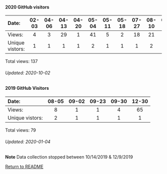 #### 2020 GitHub visitors
Date:  |       02-03   |       04-06   |       04-13   |       04-20   |       05-04   |       05-11  |  05-18  |  07-27  |  08-10  |  08-24  |  09-07  |  09-14
|:---  |:---:  |:---:  |:---:  |:---:  |:---:  |:---:  |:---:  |:---:  |:---:  |:---:  |:---:  |:---:
Views: |       4       |       3       |       29      |       1       |       41      |       5      |  2      |  18     |  21     |  2      |  8      |  3
Unique            vistors: |       1       |       1       |       1       |       1       |       2       |      1  |      1  |      1  |      2  |      1  |      1  |      1

Total views: 137
###### Updated: 2020-10-02

#### 2019 GitHub Visitors
Date:   |         08-05   |       09-02   |  09-23  |  09-30 | 12-30
|:---   |:---:    |:---:  |:---:  |:---:  |:---:
Views:  |         8       |       1       |  1      |  4 |  65
Unique  vistors:  |       2       |       1  |      1  |      1 |  1

Total views: 79
###### Updated: 2020-01-04
**Note**  Data collection stopped between 10/14/2019 & 12/9/2019

[Return to README](https://github.com/BradleyA/pi-servo/blob/master/README.md)
